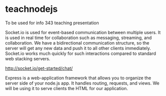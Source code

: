 # teachnodejs
To be used for info 343 teaching presentation

            
Socket.io is used for event-based communication between multiple users.  It is used in real time for collaboration such as messaging, streaming, and collaboration.  We have a bidirectional communication structure, so the server will get any new data and push it to all other clients immediately.  Socket.io works much quickly for such interactions compared to standard web stacking servers.

http://socket.io/get-started/chat/



Express is a web-application framework that allows you to organize the server side of your node.js app.  It handles routing, requests, and views.  We will be using it to serve clients the HTML for our application.  